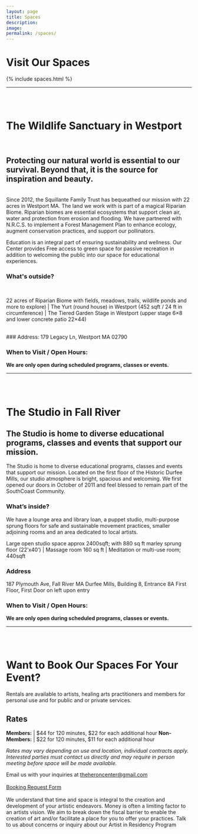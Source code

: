 ```yaml
---
layout: page
title: Spaces
description: 
image: 
permalink: /spaces/
---
```

# Visit Our Spaces
{% include spaces.html %}

---
<a id="westport"></a>
<br />
<br />

# The Wildlife Sanctuary in Westport
<br />

## Protecting our natural world is essential to our survival.  Beyond that, it is the source for inspiration and beauty. 
<br />
Since 2012, the Squillante Family Trust has bequeathed our mission with 22 acres in Westport MA. The land we work with is part of a magical Riparian Biome. Riparian biomes are essential ecosystems that support clean air, water and protection from erosion and flooding. We have partnered with N.R.C.S. to implement a Forest Management Plan to enhance ecology, augment conservation practices, and support our pollinators.

Education is an integral part of ensuring sustainability and wellness. Our Center provides Free access to green space for passive recreation in addition to welcoming the public into our space for educational experiences.
<br />

### What's outside?
<br />

22 acres of Riparian Biome with fields, meadows, trails, wildlife ponds and more to explore) | The Yurt (round house) in Westport (452 sqft / 24 ft in circumference) | The Tiered Garden Stage in Westport (upper stage 6×8 and lower concrete patio 22×44)

<br >
### Address: 
179 Legacy Ln, Westport MA 02790

### When to Visit / Open Hours: 
**We are only open during scheduled programs, classes or events.** 

---
<a id="fall-river"></a>
<br />
<br />

# The Studio in Fall River


## The Studio is home to diverse educational programs, classes and events that support our mission.

The Studio is home to diverse educational programs, classes and events that support our mission. Located on the first floor of the Historic Durfee Mills, our studio atmosphere is bright, spacious and welcoming. We first opened our doors in October of 2011 and feel blessed to remain part of the SouthCoast Community.

### What’s inside?

We have a lounge area and library loan, a puppet studio, multi-purpose sprung floors for safe and sustainable movement practices, smaller adjoining rooms and an area dedicated to local artists.

Large open studio space approx 2400sqft; with 880 sq ft marley sprung floor (22’x40’) | Massage room 160 sq ft | Meditation or multi-use room; 440sqft
<br >

### Address

187 Plymouth Ave, Fall River MA
Durfee Mills, Building 8, Entrance 8A
First Floor, First Door on left upon entry

### When to Visit / Open Hours:

**We are only open during scheduled programs, classes or events.**

---

<a id="rentals"></a>
<br />
<br />

# Want to Book Our Spaces For Your Event?

Rentals are available to artists, healing arts practitioners and members for personal use and for public and or private services.

## Rates

**Members:** | $44 for 120 minutes, $22 for each additional hour
**Non-Members:** | $22 for 120 minutes, $11 for each additional hour

*Rates may vary depending on use and location, individual contracts apply.
Interested parties must contact us directly and may require in person meeting before space will be made available.*

Email us with your inquiries at theheroncenter@gmail.com
<br />
<br />
<a class="btn btn-primary btn-xl text-uppercase js-scroll-trigger" href="https://docs.google.com/forms/d/e/1FAIpQLScsQ7B7GhsRCEgwd2_hKlRN5WcDioAymXJxCilYt9g00A_X-Q/viewform?usp=sf_link">Booking Request Form</a>
<br />
<br />
We understand that time and space is integral to the creation and development of your artistic endeavors. Money is often a limiting factor to an artists vision. We aim to break down the fiscal barrier to enable the creation of art and/or facilitate a place for you to offer your practices. Talk to us about concerns or inquiry about our Artist in Residency Program



